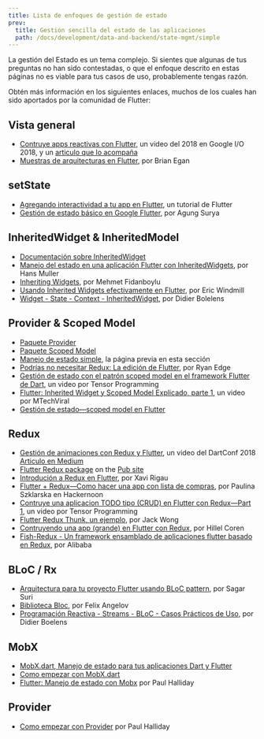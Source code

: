 ```yaml
---
title: Lista de enfoques de gestión de estado
prev:
  title: Gestión sencilla del estado de las aplicaciones
  path: /docs/development/data-and-backend/state-mgmt/simple
---
```


La gestión del Estado es un tema complejo. Si sientes que algunas de tus preguntas no 
han sido contestadas, o que el enfoque descrito en estas páginas no es viable para tus 
casos de uso, probablemente tengas razón.

Obtén más información en los siguientes enlaces, muchos de los cuales han sido 
aportados por la comunidad de Flutter:

## Vista general

* [Contruye apps reactivas con Flutter](https://www.youtube.com/watch?v=RS36gBEp8OI&feature=youtu.be),
  un video del 2018 en Google I/O 2018, y un
  [articulo que lo acompaña]({{site.flutter-medium}}/build-reactive-mobile-apps-in-flutter-companion-article-13950959e381)
* [Muestras de arquitecturas en Flutter](http://fluttersamples.com/), por Brian Egan

## setState

* [Agregando interactividad a tu app en Flutter](/docs/development/ui/interactive),
  un tutorial de Flutter
* [Gestión de estado básico en Google Flutter]({{site.medium}}/@agungsurya/basic-state-management-in-google-flutter-6ee73608f96d),
  por Agung Surya

## InheritedWidget &amp; InheritedModel 

* [Documentación sobre InheritedWidget](https://api.flutter.dev/flutter/widgets/InheritedWidget-class.html)
* [Manejo del estado en una aplicación Flutter con InheritedWidgets]({{site.flutter-medium}}/managing-flutter-application-state-with-inheritedwidgets-1140452befe1),
  por Hans Muller
* [Inheriting Widgets](https://medium.com/@mehmetf_71205/inheriting-widgets-b7ac56dbbeb1),
  por Mehmet Fidanboylu
* [Usando Inherited Widgets efectivamente en 
Flutter](https://ericwindmill.com/posts/inherited_widget/),
  por Eric Windmill
* [Widget - State - Context - 
  InheritedWidget](https://www.didierboelens.com/2018/06/widget---state---context---inheritedwidget/),
  por Didier Bolelens

## Provider &amp; Scoped Model

* [Paquete Provider]({{site.pub-pkg}}/provider)
* [Paquete Scoped Model]({{site.pub-pkg}}/scoped_model)
* [Manejo de estado simple]({{site.url}}/docs/development/data-and-backend/state-mgmt/simple),
  la página previa en esta sección
* [Podrías no necesitar Redux: La edición de Flutter](https://proandroiddev.com/you-might-not-need-redux-the-flutter-edition-9c11eba006d7), por Ryan Edge
* [Gestión de estado con el patrón scoped model en el 
framework Flutter de Dart](https://www.youtube.com/watch?v=-MCeWP3rgI0), 
un video por Tensor Programming
* [Flutter: Inherited Widget y Scoped Model Explicado, 
parte 1](https://www.youtube.com/watch?v=j-27MZwRbFw), 
un video por MTechViral
* [Gestión de estado&mdash;scoped model en 
Flutter](https://www.youtube.com/watch?v=Oql5bU-Uvso)

## Redux

* [Gestión de animaciones con Redux y Flutter](https://www.youtube.com/watch?v=9ZkLtr0Fbgk), un video del DartConf 2018 [Articulo en Medium]({{site.flutter-medium}}/animation-management-with-flutter-and-flux-redux-94729e6585fa)
* [Flutter Redux package]({{site.pub-pkg}}/flutter_redux) on the [Pub site]({{site.pub}})
* [Introdución a Redux en Flutter](https://blog.novoda.com/introduction-to-redux-in-flutter/), por Xavi Rigau
* [Flutter + Redux&mdash;Como hacer una app con lista de compras](https://hackernoon.com/flutter-redux-how-to-make-shopping-list-app-1cd315e79b65), 
por Paulina Szklarska en Hackernoon
* [Contruye una aplicacion TODO tipo (CRUD) en Flutter con Redux&mdash;Part 1](https://www.youtube.com/watch?v=Wj216eSBBWs), 
un video por Tensor Programming
* [Flutter Redux Thunk, un ejemplo]({{site.medium}}/flutterpub/flutter-redux-thunk-27c2f2b80a3b), 
  por Jack Wong
* [Contruyendo una app (grande) en Flutter con Redux](https://hillelcoren.com/2018/06/01/building-a-large-flutter-app-with-redux/), 
por Hillel Coren
* [Fish-Redux - Un framework ensamblado de aplicaciones flutter basado en Redux](https://github.com/alibaba/fish-redux/),
  por Alibaba

## BLoC / Rx

* [Arquitectura para tu proyecto Flutter usando BLoC pattern]({{site.medium}}/flutterpub/architecting-your-flutter-project-bd04e144a8f1), por Sagar Suri
* [Biblioteca Bloc](https://felangel.github.io/bloc), por Felix Angelov
* [Programación Reactiva - Streams - BLoC - Casos Prácticos de Uso](https://www.didierboelens.com/2018/12/reactive-programming---streams---bloc---practical-use-cases/), por Didier Boelens 

## MobX

* [MobX.dart, Manejo de estado para tus aplicaciones Dart y Flutter](https://github.com/mobxjs/mobx.dart)
* [Como empezar con MobX.dart](https://mobx.pub/getting-started)
* [Flutter: Manejo de estado con Mobx](https://developer.school/posts/flutter-state-management-with-mobx/) por Paul Halliday

## Provider

* [Como empezar con Provider](https://developer.school/posts/flutter-provider-and-bloc-in-5-minutes/) por Paul Halliday